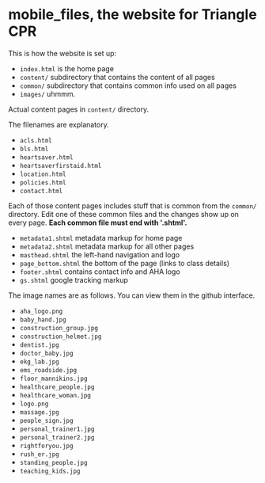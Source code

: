 # mobile_files, the website for Triangle CPR

This is how the website is set up:

 - `index.html` is the home page
 - `content/` subdirectory that contains the content of all pages
 - `common/` subdirectory that contains common info used on all pages
 - `images/` uhmmm.

Actual content pages in `content/` directory. 

The filenames are explanatory.

- `acls.html`
- `bls.html`
- `heartsaver.html`
- `heartsaverfirstaid.html`
- `location.html`
- `policies.html`
- `contact.html`

Each of those content pages includes stuff that is common from the `common/` directory. 
Edit one of these common files and the changes show up on every page. 
**Each common file must end with '.shtml'.**

- `metadata1.shtml` metadata markup for home page
- `metadata2.shtml` metadata markup for all other pages
- `masthead.shtml` the left-hand navigation and logo
- `page_bottom.shtml` the bottom of the page (links to class details)
- `footer.shtml` contains contact info and AHA logo
- `gs.shtml` google tracking markup

The image names are as follows. You can view them in the github interface.

- `aha_logo.png`
- `baby_hand.jpg`
- `construction_group.jpg`
- `construction_helmet.jpg`
- `dentist.jpg`
- `doctor_baby.jpg`
- `ekg_lab.jpg`
- `ems_roadside.jpg`
- `floor_mannikins.jpg`
- `healthcare_people.jpg`
- `healthcare_woman.jpg`
- `logo.png`
- `massage.jpg`
- `people_sign.jpg`
- `personal_trainer1.jpg`
- `personal_trainer2.jpg`
- `rightforyou.jpg`
- `rush_er.jpg`
- `standing_people.jpg`
- `teaching_kids.jpg`

